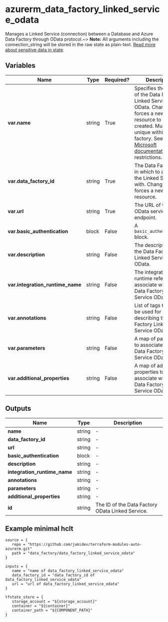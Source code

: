 # azurerm_data_factory_linked_service_odata

Manages a Linked Service (connection) between a Database and Azure Data Factory through OData protocol.~> **Note:** All arguments including the connection_string will be stored in the raw state as plain-text. [Read more about sensitive data in state](/docs/state/sensitive-data.html).

## Variables

| Name | Type | Required? |  Description |
| ---- | ---- | --------- |  ----------- |
| **var.name** | string | True | Specifies the name of the Data Factory Linked Service OData. Changing this forces a new resource to be created. Must be unique within a data factory. See the [Microsoft documentation](https://docs.microsoft.com/azure/data-factory/naming-rules) for all restrictions. | 
| **var.data_factory_id** | string | True | The Data Factory ID in which to associate the Linked Service with. Changing this forces a new resource. | 
| **var.url** | string | True | The URL of the OData service endpoint. | 
| **var.basic_authentication** | block | False | A `basic_authentication` block. | 
| **var.description** | string | False | The description for the Data Factory Linked Service OData. | 
| **var.integration_runtime_name** | string | False | The integration runtime reference to associate with the Data Factory Linked Service OData. | 
| **var.annotations** | string | False | List of tags that can be used for describing the Data Factory Linked Service OData. | 
| **var.parameters** | string | False | A map of parameters to associate with the Data Factory Linked Service OData. | 
| **var.additional_properties** | string | False | A map of additional properties to associate with the Data Factory Linked Service OData. | 



## Outputs

| Name | Type | Description |
| ---- | ---- | --------- | 
| **name** | string  | - | 
| **data_factory_id** | string  | - | 
| **url** | string  | - | 
| **basic_authentication** | block  | - | 
| **description** | string  | - | 
| **integration_runtime_name** | string  | - | 
| **annotations** | string  | - | 
| **parameters** | string  | - | 
| **additional_properties** | string  | - | 
| **id** | string  | The ID of the Data Factory OData Linked Service. | 

## Example minimal hclt

```hcl
source = {
   repo = "https://github.com/jumidev/terraform-modules-auto-azurerm.git" 
   path = "data_factory/data_factory_linked_service_odata" 
}

inputs = {
   name = "name of data_factory_linked_service_odata" 
   data_factory_id = "data_factory_id of data_factory_linked_service_odata" 
   url = "url of data_factory_linked_service_odata" 
}

tfstate_store = {
   storage_account = "${storage_account}" 
   container = "${container}" 
   container_path = "${COMPONENT_PATH}" 
}


```